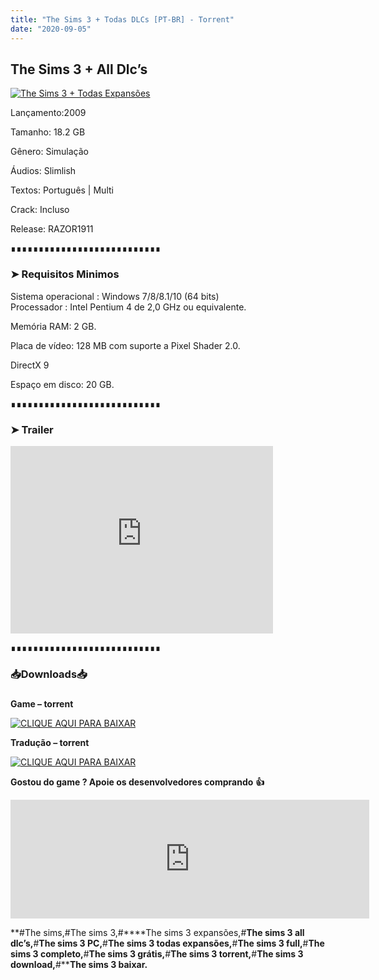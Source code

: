 ```yaml
---
title: "The Sims 3 + Todas DLCs [PT-BR] - Torrent"
date: "2020-09-05"
---
```


## The Sims 3 + All Dlc’s

[![](https://1.bp.blogspot.com/-VsvHVr7xWVs/Xoa_pEGPWQI/AAAAAAAAAhY/ms0nK42SCMQBH2YmY5IsuD01jbmQzwwLQCLcBGAsYHQ/s640/the-sims-3-imagem-divulgacao.jpg "The Sims 3 + Todas Expansões")](https://1.bp.blogspot.com/-VsvHVr7xWVs/Xoa_pEGPWQI/AAAAAAAAAhY/ms0nK42SCMQBH2YmY5IsuD01jbmQzwwLQCLcBGAsYHQ/s1600/the-sims-3-imagem-divulgacao.jpg)

  

Lançamento:2009

Tamanho: 18.2 GB

Gênero: Simulação

Áudios: Slimlish

Textos: Português | Multi

Crack: Incluso

Release: RAZOR1911

  

∎∎∎∎∎∎∎∎∎∎∎∎∎∎∎∎∎∎∎∎∎∎∎∎∎∎∎

  

  

### ➤ Requisitos Minimos

  

Sistema operacional : Windows 7/8/8.1/10 (64 bits)  
Processador : Intel Pentium 4 de 2,0 GHz ou equivalente. 

Memória RAM: 2 GB.

Placa de vídeo: 128 MB com suporte a Pixel Shader 2.0.

DirectX 9

Espaço em disco: 20 GB.

  

  

  

∎∎∎∎∎∎∎∎∎∎∎∎∎∎∎∎∎∎∎∎∎∎∎∎∎∎∎

  

  

### ➤ Trailer

  

<iframe allow="accelerometer; autoplay; encrypted-media; gyroscope; picture-in-picture" allowfullscreen frameborder="0" height="300" src="https://www.youtube-nocookie.com/embed/p7BAUNzJvts" width="420"></iframe>

  

  

  

∎∎∎∎∎∎∎∎∎∎∎∎∎∎∎∎∎∎∎∎∎∎∎∎∎∎∎

  

  

### 📥Downloads📥

### 

**Game – torrent**

[![](https://1.bp.blogspot.com/-RBh2DeQzAe8/XwRU-bThfxI/AAAAAAAAAyk/mhrHLuqp6DADYjlr9cMsETB9z8v9liz0wCLcBGAsYHQ/s320/3185816cd74683d96d375aa5f1443064.png "CLIQUE AQUI PARA BAIXAR")](https://stfly.me/h72LCPR)

**Tradução – torrent**

[![](https://1.bp.blogspot.com/-RBh2DeQzAe8/XwRU-bThfxI/AAAAAAAAAyk/mhrHLuqp6DADYjlr9cMsETB9z8v9liz0wCLcBGAsYHQ/s320/3185816cd74683d96d375aa5f1443064.png "CLIQUE AQUI PARA BAIXAR")](https://stfly.me/RUZllcS)

**Gostou do game ? Apoie os desenvolvedores comprando** **👍**

  

<iframe frameborder="0" height="190" src="https://store.steampowered.com/widget/47890/" width="574"></iframe>

**#The sims,#The sims 3,#****The sims 3 expansões,#****The sims 3 all dlc’s,****#****The sims 3 PC,****#****The sims 3 todas expansões,****#****The sims 3 full,****#****The sims 3 completo,****#****The sims 3 grátis,****#****The sims 3 torrent,****#****The sims 3 download,****#****The sims 3 baixar.**
